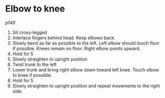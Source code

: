 # Elbow to knee
_p149_

1. Sit cross-legged
2. Interlace fingers behind head. Keep elbows back.
3. Slowly bend as far as possible to the left. Left elbow should touch floor if possible. Knees remain on floor. Right elbow points upward.
4. Hold for 5
5. Slowly straighten to upright position
6. Twist trunk to the left
7. Lower trunk and bring right elbow down toward left knee. Touch elbow to knee if possible.
8. Hold for 5
9. Slowly straighten to upright position and repeat movements to the right side.
